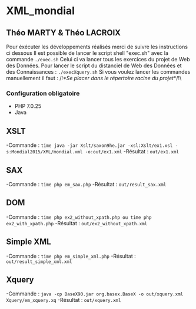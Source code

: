 # XML_mondial

## Théo MARTY & Théo LACROIX

Pour éxécuter les développements réalisés merci de suivre les instructions ci dessous
Il est possible de lancer le script shell "exec.sh" avec la commande `./exec.sh`
Celui ci va lancer tous les exercices du projet de Web des Données.
Pour lancer le script du distanciel de Web des Données et des Connaissances : `./execXquery.sh`
Si vous voulez lancer les commandes manuellement il faut :
/!\**Se placer dans le répertoire racine du projet**/!\


### Configuration obligatoire
- PHP 7.0.25
- Java
## XSLT
-Commande : `time java -jar Xslt/saxon9he.jar -xsl:Xslt/ex1.xsl -s:Mondial2015/XML/mondial.xml -o:out/ex1.xml`
-Résultat : `out/ex1.xml`

## SAX
-Commande : `time php em_sax.php`
-Résultat : `out/result_sax.xml`

## DOM
-Commande : `time php ex2_without_xpath.php ou time php ex2_with_xpath.php`
-Résultat : `out/ex2_without_xpath.xml`

## Simple XML
-Commande : `time php em_simple_xml.php`
-Résultat : `out/result_simple_xml.xml`

## Xquery
-Commande : `java -cp BaseX90.jar org.basex.BaseX -o out/xquery.xml Xquery/em_xquery.xq`
-Résultat : `out/xquery.xml`

